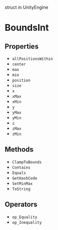 struct in UnityEngine
# BoundsInt

## Properties
- `allPositionsWithin`
- `center`
- `max`
- `min`
- `position`
- `size`
- `x`
- `xMax`
- `xMin`
- `y`
- `yMax`
- `yMin`
- `z`
- `zMax`
- `zMin`
## Methods
- `ClampToBounds`
- `Contains`
- `Equals`
- `GetHashCode`
- `SetMinMax`
- `ToString`
## Operators
- `op_Equality`
- `op_Inequality`
